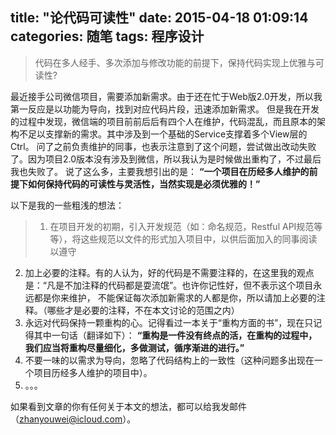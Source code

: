 title: "论代码可读性"
date: 2015-04-18 01:09:14
categories: 随笔
tags: 程序设计
---
> 代码在多人经手、多次添加与修改功能的前提下，保持代码实现上优雅与可读性?

最近接手公司微信项目，需要添加新需求。由于还在忙于Web版2.0开发，所以我第一反应是以功能为导向，找到对应代码片段，迅速添加新需求。
但是我在开发的过程中发现，微信端的项目前前后后有四个人在维护，代码混乱，而且原本的架构不足以支撑新的需求。其中涉及到一个基础的Service支撑着多个View层的Ctrl。
问了之前负责维护的同事，也表示注意到了这个问题，尝试做出改动失败了。因为项目2.0版本没有涉及到微信，所以我认为是时候做出重构了，不过最后我也失败了。
说了这么多，主要我想引出的是：
**“一个项目在历经多人维护的前提下如何保持代码的可读性与灵活性，当然实现是必须优雅的！”**

以下是我的一些粗浅的想法：
> 1. 在项目开发的初期，引入开发规范（如：命名规范，Restful API规范等等），将这些规范以文件的形式加入项目中，以供后面加入的同事阅读以遵守
2. 加上必要的注释。有的人认为，好的代码是不需要注释的，在这里我的观点是：“凡是不加注释的代码都是耍流氓”。也许你记性好，但不表示这个项目永远都是你来维护，
不能保证每次添加新需求的人都是你，所以请加上必要的注释。（哪些才是必要的注释，不在本文讨论的范围之内）
3. 永远对代码保持一颗重构的心。记得看过一本关于“重构方面的书”，现在只记得其中一句话（翻译如下）：
    **“重构是一件没有终点的活，在重构的过程中，我们应当将重构尽量细化，多做测试，循序渐进的进行。”**
4. 不要一味的以需求为导向，忽略了代码结构上的一致性（这种问题多出现在一个项目历经多人维护的项目中）。
5. 。。。

如果看到文章的你有任何关于本文的想法，都可以给我发邮件（zhanyouwei@icloud.com）。
